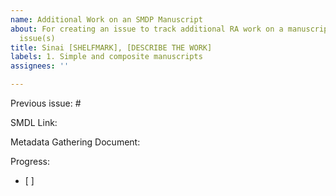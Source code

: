 ```yaml
---
name: Additional Work on an SMDP Manuscript
about: For creating an issue to track additional RA work on a manuscript with existing
  issue(s)
title: Sinai [SHELFMARK], [DESCRIBE THE WORK]
labels: 1. Simple and composite manuscripts
assignees: ''

---
```


Previous issue: #

SMDL Link: 

Metadata Gathering Document: 

Progress:
- [ ]
